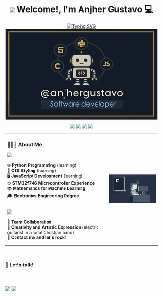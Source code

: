 <h1 align="center"> <img src="https://media.giphy.com/media/hvRJCLFzcasrR4ia7z/giphy.gif" width="35"> Welcome!, I'm Anjher Gustavo 💻 </h1> 
<p align="center">
<p align="center"> <a href="https://git.io/typing-svg"><img src="https://readme-typing-svg.demolab.com?font=Fira+Code&duration=3000&pause=1500&color=c7ac60&random=true&width=435&lines=Electronic+Engineer;Specializing+in+Machine+Learning;Full-stack+developer+in+progress..." alt="Typing SVG" /></a> <br>

<img src="https://github.com/anjhergustavo/anjhergustavo/blob/main/profesional%201.jpg?raw=true" width="500" height="300" align="center"/>

<!--
Icons and more
(https://shields.io/badges/static-badge)
-->

<p>
<div align="center">
  <img src="https://img.shields.io/badge/-HTML-c58545?style=for-the-badge&logo=html5&logoColor=c58545&labelColor=282828">
  <img src="https://img.shields.io/badge/-CSS-c7ac60?style=for-the-badge&logo=css3&logoColor=c7ac60&labelColor=282828">
  <img src="https://img.shields.io/badge/-Python-98c4ee?style=for-the-badge&logo=python&logoColor=98c4ee&labelColor=282828">
  <img src="https://img.shields.io/badge/-English B2/C1-d0c9b5?style=for-the-badge&logo=engadget&logoColor=d0c9b5&labelColor=282828">
</div>
</p>

<table>
<tr>
<td>

### 👨🏻‍💻 About Me

<img src="https://img.shields.io/badge/Hard%20Skills-%f0%9f%92%8e-88b0d6?style=for-the-badge"/>  

🌐 **Python Programming** (learning)  
🎨 **CSS Styling** (learning)  
🖥️ **JavaScript Development** (learning)  
⚙️ **STM32f746 Microcontroller Experience**  
📚 **Mathematics for Machine Learning**  
🎓 **Electronics Engineering Degree**  

<br>

<img src="https://img.shields.io/badge/Soft%20Skills-%F0%9F%A4%9D-c7ac60?style=for-the-badge"/>  

🤝 **Team Collaboration**  
🎸 **Creativity and Artistic Expression** (electric guitarist in a local Christian band)  
🚀 **Contact me and let's rock!**  

</td>
<td>

<img src="https://raw.githubusercontent.com/AVS1508/AVS1508/master/assets/Night-Coding.gif" width="300"/>

</td>
</tr>
</table>

&nbsp;
&nbsp;

### 📠 Let's talk!
 <h2 <align="left">
      <br/>
      <a href="mailto:anjhergustavo@gmail.com" target="blank"><img align="center"
         src="https://img.shields.io/badge/gmail-EA4335.svg?style=for-the-badge&logo=gmail&logoColor=white" height="30"/></a>
      <a href="https://www.linkedin.com/in/anjher/" target="blank"><img align="center"
         src="https://img.shields.io/badge/linkedin-%231DA1F2.svg?style=for-the-badge&logo=linkedin&logoColor=white" height="30"/></a>

<!--
Commentary section
-->
